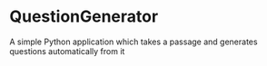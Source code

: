 # QuestionGenerator
A simple Python application which takes a passage and generates questions automatically from it
